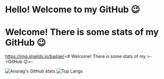 # Hello! Welcome to my GitHub 😉

# Welcome! There is some stats of my GitHub 😉
https://img.shields.io/badge/<# Welcome! There is some stats of my >-<GitHub 😉>-<success>

![Anurag's GitHub stats](https://github-readme-stats.vercel.app/api?username=J-NilsOn&show_icons=true&theme=merko)
![Top Langs](https://github-readme-stats.vercel.app/api/top-langs/?username=J-NilsOn&show_icons=true&theme=merko&layout=compact&hide=handlebars)
